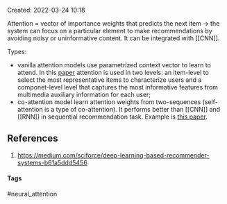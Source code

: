Created: 2022-03-24 10:18

Attention = vector of importance weights that predicts the next item -> the system can focus on a particular element to make recommendations by avoiding noisy or uninformative content.
It can be integrated with [[CNN]].

Types:
- vanilla attention models use parametrized context vector to learn to attend. In this [paper](https://cseweb.ucsd.edu/classes/fa17/cse291-b/reading/Attentive%20Collaborative%20Filtering%20Multimedia%20Recommendation%20with%20Item-%20and%20Component-Level%20Attention.pdf) attention is used in two levels: an item-level to select the most representative items to characterize users and a componet-level level that captures the most informative features from multimedia auxiliary information for each user;
- co-attention model learn attention weights from two-sequences (self-attention is a type of co-attention). It performs better than [[CNN]] and [[RNN]] in sequential recommendation task. Example is [this paper](https://arxiv.org/pdf/1808.06414.pdf).


## References
1. https://medium.com/sciforce/deep-learning-based-recommender-systems-b61a5ddd5456


#### Tags
#neural_attention